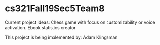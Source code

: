 # cs321Fall19Sec5Team8

Current project ideas: 
  Chess game with focus on customizability or voice activation.
  Ebook statistics creator


This project is being implemented by: 
  Adam Klingaman
  
